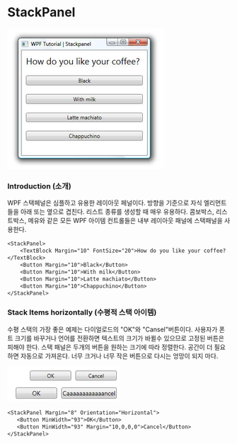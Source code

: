 # StackPanel

![](/assets/stackpanel.jpg)

### Introduction (소개)

WPF 스택페널은 심플하고 유용한 레이아웃 페널이다. 방향을 기준으로 자식 엘리먼트들을 아래 또는 옆으로 겹친다. 리스트 종류를 생성할 때 매우 유용하다. 콤보박스, 리스트박스, 메유와 같은 모든 WPF 아이템 컨트롤들은 내부 레이아웃 패널에 스택패널을 사용한다.

```
<StackPanel>
    <TextBlock Margin="10" FontSize="20">How do you like your coffee?</TextBlock>
    <Button Margin="10">Black</Button>
    <Button Margin="10">With milk</Button>
    <Button Margin="10">Latte machiato</Button>
    <Button Margin="10">Chappuchino</Button>
</StackPanel>
```

### Stack Items horizontally (수평적 스택 아이템)

수평 스택의 가장 좋은 예제는 다이얼로드의 "OK"와 "Cansel"버튼이다. 사용자가 폰트 크기를 바꾸거나 언어를 전환하면 텍스트의 크기가 바뀔수 있으므로 고정된 버튼은 피해야 한다. 스택 패널은 두개의 버튼을 원하는 크기에 따라 정렬한다. 공간이 더 필요하면 자동으로 가져온다. 너무 크거나 너무 작은 버튼으로 다시는 엉망이 되지 마다.

![](/assets/stackpanel2.jpg)

```
<StackPanel Margin="8" Orientation="Horizontal">            
   <Button MinWidth="93">OK</Button>
   <Button MinWidth="93" Margin="10,0,0,0">Cancel</Button>
</StackPanel>
```
